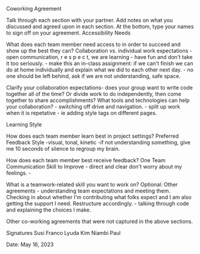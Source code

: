 Coworking Agreement

Talk through each section with your partner. Add notes on what you discussed and agreed upon in each section. At the bottom, type your names to sign off on your agreement.
Accessibility Needs

What does each team member need access to in order to succeed and show up the best they can?
Collaboration vs. individual work expectations
    - open communication, r e s p e c t, we are learning - have fun and don't take it too seriously.
    - make this an in-class assignment: if we can't finish we can do at home individually and explain what we did to each other next day.
    - no one should be left behind, ask if we are not understanding, safe space.

Clarify your collaboration expectations- does your group want to write code together all of the time? Or divide work to do independently, then come together to share accomplishments? What tools and technologies can help your collaboration?
    - switching off drive and navigation. 
    - split up work when it is repetative - ie adding style tags on different pages.

Learning Style

How does each team member learn best in project settings?
Preferred Feedback Style
    -visual, tonal, kinetic
    -if not understanding something, give me 10 seconds of silence to regroup my brain. 

How does each team member best receive feedback?
One Team Communication Skill to Improve
    - direct and clear don't worry about my feelings. 
    - 

What is a teamwork-related skill you want to work on?
Optional: Other agreements
    - understanding team expectations and meeting them. Checking in about whether I'm contributing what folks expect and I am also getting the support I need. Restructure accordingly. 
    - talking through code and explaining the choices I make.
    
Other co-working agreements that were not captured in the above sections.

Signatures
Susi Franco
Lyuda Kim
Niambi Paul 

Date: May 16, 2023